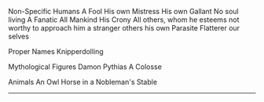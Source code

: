 Non-Specific Humans
A Fool
His own Mistress
His own Gallant
No soul living
A Fanatic
All Mankind
His Crony
All others, whom he esteems not worthy to approach him
a stranger
others
his own Parasite
Flatterer
our selves

Proper Names
Knipperdolling

Mythological Figures
Damon
Pythias
A Colosse

Animals
An Owl
Horse in a Nobleman's Stable


---


